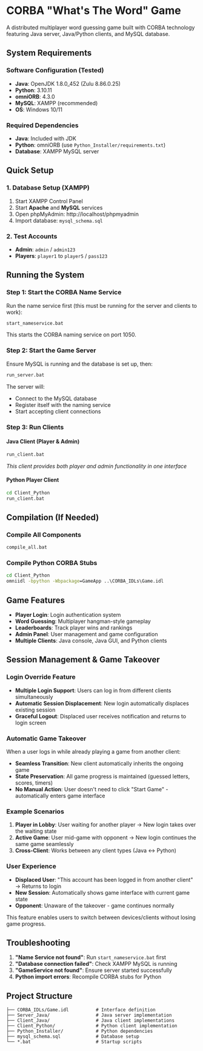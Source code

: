 # CORBA "What's The Word" Game

A distributed multiplayer word guessing game built with CORBA technology featuring Java server, Java/Python clients, and MySQL database.

## System Requirements

### Software Configuration (Tested)
- **Java**: OpenJDK 1.8.0_452 (Zulu 8.86.0.25)
- **Python**: 3.10.11
- **omniORB**: 4.3.0
- **MySQL**: XAMPP (recommended)
- **OS**: Windows 10/11

### Required Dependencies
- **Java**: Included with JDK
- **Python**: omniORB (use `Python_Installer/requirements.txt`)
- **Database**: XAMPP MySQL server

## Quick Setup

### 1. Database Setup (XAMPP)
1. Start XAMPP Control Panel
2. Start **Apache** and **MySQL** services
3. Open phpMyAdmin: http://localhost/phpmyadmin
4. Import database: `mysql_schema.sql`

### 2. Test Accounts
- **Admin**: `admin` / `admin123`
- **Players**: `player1` to `player5` / `pass123`

## Running the System

### Step 1: Start the CORBA Name Service
Run the name service first (this must be running for the server and clients to work):
```cmd
start_nameservice.bat
```
This starts the CORBA naming service on port 1050.

### Step 2: Start the Game Server
Ensure MySQL is running and the database is set up, then:
```cmd
run_server.bat
```
The server will:
- Connect to the MySQL database
- Register itself with the naming service
- Start accepting client connections

### Step 3: Run Clients

#### Java Client (Player & Admin)
```cmd
run_client.bat
```
*This client provides both player and admin functionality in one interface*

#### Python Player Client
```cmd
cd Client_Python
run_client.bat
```

## Compilation (If Needed)

### Compile All Components
```cmd
compile_all.bat
```

### Compile Python CORBA Stubs
```cmd
cd Client_Python
omniidl -bpython -Wbpackage=GameApp ..\CORBA_IDLs\Game.idl
```

## Game Features
- **Player Login**: Login authentication system
- **Word Guessing**: Multiplayer hangman-style gameplay
- **Leaderboards**: Track player wins and rankings
- **Admin Panel**: User management and game configuration
- **Multiple Clients**: Java console, Java GUI, and Python clients

## Session Management & Game Takeover

### Login Override Feature
- **Multiple Login Support**: Users can log in from different clients simultaneously
- **Automatic Session Displacement**: New login automatically displaces existing session
- **Graceful Logout**: Displaced user receives notification and returns to login screen

### Automatic Game Takeover
When a user logs in while already playing a game from another client:
- **Seamless Transition**: New client automatically inherits the ongoing game
- **State Preservation**: All game progress is maintained (guessed letters, scores, timers)
- **No Manual Action**: User doesn't need to click "Start Game" - automatically enters game interface

### Example Scenarios
1. **Player in Lobby**: User waiting for another player → New login takes over the waiting state
2. **Active Game**: User mid-game with opponent → New login continues the same game seamlessly
3. **Cross-Client**: Works between any client types (Java ↔ Python)

### User Experience
- **Displaced User**: "This account has been logged in from another client" → Returns to login
- **New Session**: Automatically shows game interface with current game state
- **Opponent**: Unaware of the takeover - game continues normally

This feature enables users to switch between devices/clients without losing game progress.

## Troubleshooting
1. **"Name Service not found"**: Run `start_nameservice.bat` first
2. **"Database connection failed"**: Check XAMPP MySQL is running
3. **"GameService not found"**: Ensure server started successfully
4. **Python import errors**: Recompile CORBA stubs for Python

## Project Structure
```
├── CORBA_IDLs/Game.idl          # Interface definition
├── Server_Java/                 # Java server implementation
├── Client_Java/                 # Java client implementations  
├── Client_Python/               # Python client implementation
├── Python_Installer/            # Python dependencies
├── mysql_schema.sql             # Database setup
└── *.bat                        # Startup scripts
```

